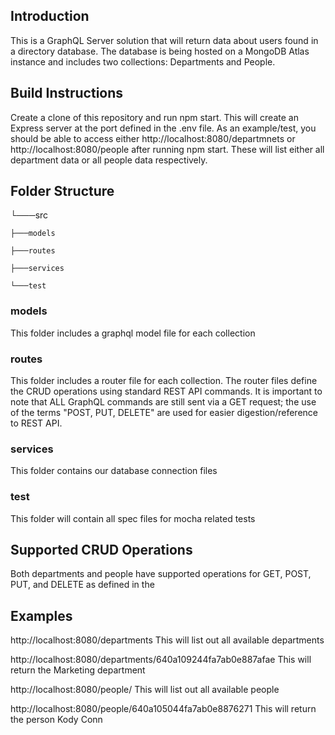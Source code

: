 ## Introduction

This is a GraphQL Server solution that will return data about users found in a directory database.  The database is being hosted on a MongoDB Atlas instance and includes two collections: Departments and People.

## Build Instructions
Create a clone of this repository and run npm start.
This will create an Express server at the port defined in the .env file.
As an example/test, you should be able to access either http://localhost:8080/departmnets or http://localhost:8080/people after running npm start.
These will list either all department data or all people data respectively.

## Folder Structure
└───src

    ├───models 

    ├───routes

    ├───services
    
    └───test

### models
This folder includes a graphql model file for each collection

### routes
This folder includes a router file for each collection.  The router files define the CRUD operations using standard REST API commands.  It is important to note that ALL GraphQL commands are still sent via a GET request; the use of the terms "POST, PUT, DELETE" are used for easier digestion/reference to REST API.

### services
This folder contains our database connection files

### test
This folder will contain all spec files for mocha related tests

## Supported CRUD Operations
Both departments and people have supported operations for GET, POST, PUT, and DELETE as defined in the 

## Examples
http://localhost:8080/departments
This will list out all available departments

http://localhost:8080/departments/640a109244fa7ab0e887afae
This will return the Marketing department

http://localhost:8080/people/
This will list out all available people

http://localhost:8080/people/640a105044fa7ab0e8876271
This will return the person Kody Conn